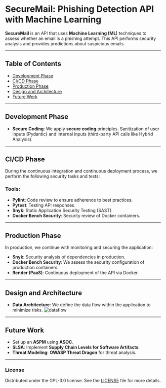
# SecureMail: Phishing Detection API with Machine Learning

**SecureMail** is an API that uses **Machine Learning (ML)** techniques to assess whether an email is a phishing attempt. This API performs security analysis and provides predictions about suspicious emails.

---

## Table of Contents
- [Development Phase](#development-phase)
- [CI/CD Phase](#cicd-phase)
- [Production Phase](#production-phase)
- [Design and Architecture](#design-and-architecture)
- [Future Work](#future-work)

---

## Development Phase

- **Secure Coding**: We apply **secure coding** principles. Sanitization of user inputs {Pydantic} and internal inputs (third-party API calls like Hybrid Analysis).

---

## CI/CD Phase

During the continuous integration and continuous deployment process, we perform the following security tasks and tests:

### Tools:
- **Pylint**: Code review to ensure adherence to best practices.
- **Pytest**: Testing API responses.
- **Snyk**: Static Application Security Testing (SAST).
- **Docker Bench Security**: Security review of Docker containers.

---

## Production Phase

In production, we continue with monitoring and securing the application:

- **Snyk**: Security analysis of dependencies in production.
- **Docker Bench Security**: We assess the security configuration of production containers.
- **Render (PaaS)**: Continuous deployment of the API via Docker.

---

## Design and Architecture

- **Data Architecture**: We define the data flow within the application to minimize risks.
   ![dataflow](https://github.com/user-attachments/assets/031fe97e-8b09-4a9d-b254-2b63db6487cb)

---

## Future Work

- Set up an **ASPM** using **ASOC**.
- **SLSA**: Implement **Supply Chain Levels for Software Artifacts**.
- **Threat Modeling**: **OWASP Threat Dragon** for threat analysis.

---

### License

Distributed under the GPL-3.0 license. See the [LICENSE](./LICENSE) file for more details.
